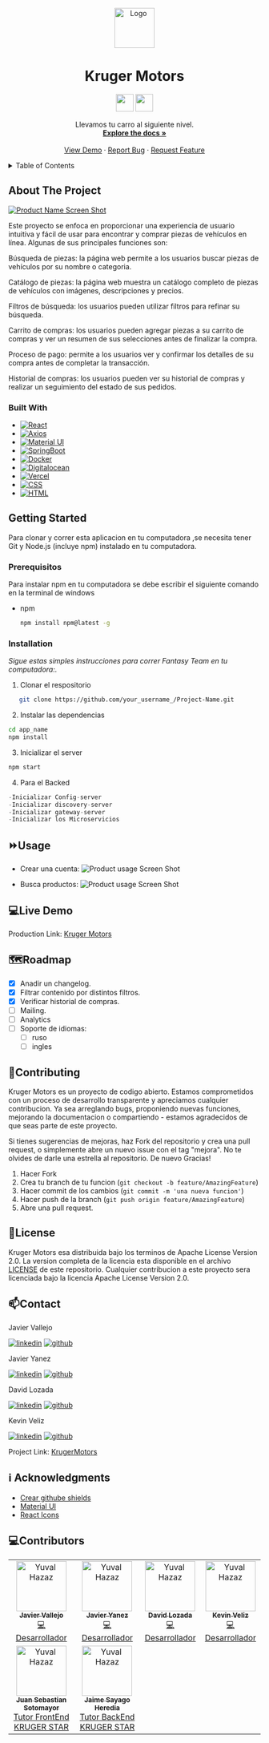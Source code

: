 <!-- PROJECT LOGO -->
<br />
<div align="center">
  <a href="https://github.com/rjavier001/kruger-automotriz">
    <img src="./src/assets/LOGO_KRUGERMOTORS.png" alt="Logo" width="80" height="80">
  </a>

  <h1 align="center">Kruger Motors</h1>

<img src="https://img.shields.io/badge/MADEWITH-React-1572B6?style=for-the-badge&logo=React" height="35" />
<img src="https://forthebadge.com/images/badges/built-with-love.svg" height="35" />

  <p align="center">
    Llevamos tu carro al siguiente nivel.
    <br />
    <a href="https://github.com/rjavier001/kruger-automotriz"><strong>Explore the docs »</strong></a>
    <br />
    <br />
    <a href="https://github.com/rjavier001/kruger-automotriz/issues">View Demo</a>
    ·
    <a href="https://github.com/rjavier001/kruger-automotriz/issues">Report Bug</a>
    ·
    <a href="https://github.com/rjavier001/kruger-automotriz/issues">Request Feature</a>
  </p>
</div>

<!-- TABLE OF CONTENTS -->
<details>
  <summary>Table of Contents</summary>
  <ol>
    <li>
      <a href="#about-the-project">About The Project</a>
      <ul>
        <li><a href="#built-with">Built With</a></li>
      </ul>
    </li>
    <li>
      <a href="#getting-started">Getting Started</a>
      <ul>
        <li><a href="#prerequisitos">Prerequisitos</a></li>
        <li><a href="#installation">Installation</a></li>
      </ul>
    </li>
    <li><a href="#⏩usage">Usage</a></li>
    <li><a href="#🗺roadmap">Roadmap</a></li>
    <li><a href="#🙌contributing">Contributing</a></li>
    <li><a href="#📜license">License</a></li>
    <li><a href="#📫contact">Contact</a></li>
    <li><a href="#ℹ️acknowledgments">Acknowledgments</a></li>
  </ol>
</details>

<!-- ABOUT THE PROJECT -->

## About The Project

[![Product Name Screen Shot][product-screenshot]](https://example.com)

Este proyecto se enfoca en proporcionar una experiencia de usuario intuitiva y fácil de usar para encontrar y comprar piezas de vehículos en línea. Algunas de sus principales funciones son:

Búsqueda de piezas: la página web permite a los usuarios buscar piezas de vehículos por su nombre o categoria.

Catálogo de piezas: la página web muestra un catálogo completo de piezas de vehículos con imágenes, descripciones y precios.

Filtros de búsqueda: los usuarios pueden utilizar filtros para refinar su búsqueda.

Carrito de compras: los usuarios pueden agregar piezas a su carrito de compras y ver un resumen de sus selecciones antes de finalizar la compra.

Proceso de pago: permite a los usuarios ver y confirmar los detalles de su compra antes de completar la transacción.

Historial de compras: los usuarios pueden ver su historial de compras y realizar un seguimiento del estado de sus pedidos.

### Built With

- [![React][react.js]][react-url]
- [![Axios][axios.js]][axios-url]
- [![Material UI][mui.js]][mui-url]
- [![SpringBoot][spring.js]][spring-url]
- [![Docker][docker.js]][docker-url]
- [![Digitalocean][digitalocean.js]][digitalocean-url]
- [![Vercel][vercel.js]][vercel-url]
- [![CSS][css.js]][css-url]
- [![HTML][html.js]][html-url]

<!-- GETTING STARTED -->

## Getting Started

Para clonar y correr esta aplicacion en tu computadora ,se necesita tener Git y Node.js (incluye npm) instalado en tu computadora.

### Prerequisitos

Para instalar npm en tu computadora se debe escribir el siguiente comando en la terminal de windows

- npm
  ```sh
  npm install npm@latest -g
  ```

### Installation

_Sigue estas simples instrucciones para correr Fantasy Team en tu computadora:._

1. Clonar el respositorio

```sh
   git clone https://github.com/your_username_/Project-Name.git
```

2. Instalar las dependencias

```sh
cd app_name
npm install
```

3. Inicializar el server

```js
npm start
```

4. Para el Backed

```js
-Inicializar Config-server
-Inicializar discovery-server
-Inicializar gateway-server
-Inicializar los Microservicios
```

<!-- USAGE EXAMPLES -->

## ⏩Usage

- Crear una cuenta:
  ![Product usage Screen Shot][usage2-screenshot]

- Busca productos:
  ![Product usage Screen Shot][usage-screenshot]

<!-- ROADMAP -->

## 💻Live Demo

Production Link: [Kruger Motors](https://krugermotors.cloud)

## 🗺Roadmap

- [x] Anadir un changelog.
- [x] Filtrar contenido por distintos filtros.
- [x] Verificar historial de compras.
- [ ] Mailing.
- [ ] Analytics
- [ ] Soporte de idiomas:
  - [ ] ruso
  - [ ] ingles

<!-- CONTRIBUTING -->

## 🙌Contributing

Kruger Motors es un proyecto de codigo abierto. Estamos comprometidos con un proceso de desarrollo transparente y apreciamos cualquier contribucion.
Ya sea arreglando bugs, proponiendo nuevas funciones, mejorando la documentacion o compartiendo - estamos agradecidos de que seas parte de este proyecto.

Si tienes sugerencias de mejoras, haz Fork del repositorio y crea una pull request, o simplemente abre un nuevo issue con el tag "mejora".
No te olvides de darle una estrella al repositorio. De nuevo Gracias!

1. Hacer Fork
2. Crea tu branch de tu funcion (`git checkout -b feature/AmazingFeature`)
3. Hacer commit de los cambios (`git commit -m 'una nueva funcion'`)
4. Hacer push de la branch (`git push origin feature/AmazingFeature`)
5. Abre una pull request.

<!-- LICENSE -->

## 📜License

Kruger Motors esa distribuida bajo los terminos de Apache License Version 2.0. La version completa de la licencia esta disponible en el archivo [LICENSE](LICENSE) de este repositorio. Cualquier contribucion a este proyecto sera licenciada bajo la licencia Apache License Version 2.0.

<!-- CONTACT -->

## 📫Contact

Javier Vallejo

[![linkedin][linkedin.js]][linkedin-url] [![github][github.js]][github-url]

Javier Yanez

[![linkedin][linkedin.js]][linkedin2-url] [![github][github.js]][github2-url]

David Lozada

[![linkedin][linkedin.js]][linkedin3-url] [![github][github.js]][github3-url]

Kevin Veliz

[![linkedin][linkedin.js]][linkedin4-url] [![github][github.js]][github4-url]

Project Link: [KrugerMotors](https://github.com/rjavier001/kruger-automotriz)

<!-- ACKNOWLEDGMENTS -->

## ℹ️ Acknowledgments

- [Crear githube shields](https://shields.io)
- [Material UI](https://www.mui.com)
- [React Icons](https://react-icons.github.io/react-icons/search)

## 💻Contributors

<table>
    <tbody>
        <tr>
        <td align="center"><a href="https://github.com/rjavier001"><img src="https://avatars.githubusercontent.com/u/18273987?v=4" width="100px;" alt="Yuval Hazaz"/><br /><sub><b>Javier Vallejo</b></sub></a><br /><a href="https://github.com/rjavier001" title="Code">💻 Desarrollador</a></td>
        <td align="center"><a href="https://github.com/eddyjav"><img src="https://avatars.githubusercontent.com/u/9219956?v=4" width="100px;" alt="Yuval Hazaz"/><br /><sub><b>Javier Yanez</b></sub></a><br /><a href="https://github.com/eddyjav" title="Code">💻 Desarrollador</a></td>
        <td align="center"><a href="https://github.com/DashCode47/"><img src="https://avatars.githubusercontent.com/u/91855669?v=4?s=100" width="100px;" alt="Yuval Hazaz"/><br /><sub><b>David Lozada</b></sub></a><br /><a href="https://github.com/khebinSd/" title="Code">💻 Desarrollador</a></td>
         <td align="center"><a href="https://github.com/KevinVeliz"><img src="https://avatars.githubusercontent.com/u/65980001?v=4" width="100px;" alt="Yuval Hazaz"/><br /><sub><b>Kevin Veliz</b></sub></a><br /><a href="https://github.com/KevinVeliz" title="Code">💻 Desarrollador</a></td>
        </tr>
        <tr>
            <td align="center"><a href="https://github.com/Juanse7793"><img src="https://avatars.githubusercontent.com/u/96317674?v=4" width="100px;" alt="Yuval Hazaz"/><br /><sub><b>Juan Sebastian Sotomayor</b></sub></a><br /><a href="https://github.com/khebinSd/" title="Code">Tutor FrontEnd KRUGER STAR</a></td>
            <td align="center"><a href="https://github.com/jaimepsayago"><img src="https://avatars.githubusercontent.com/u/27781106?v=4" width="100px;" alt="Yuval Hazaz"/><br /><sub><b>Jaime Sayago Heredia</b></sub></a><br /><a href="https://github.com/jaimepsayago/" title="Code">Tutor BackEnd KRUGER STAR</a></td>
        </tr>
    </tbody>
</table>

<!-- MARKDOWN LINKS & IMAGES -->
<!-- https://www.markdownguide.org/basic-syntax/#reference-style-links -->

[usage2-screenshot]: ./src/assets/sign.gif
[usage-screenshot]: ./src/assets/filter.gif
[contributors-shield]: https://img.shields.io/github/contributors/othneildrew/Best-README-Template.svg?style=for-the-badge
[contributors-url]: https://github.com/othneildrew/Best-README-Template/graphs/contributors
[forks-shield]: https://img.shields.io/github/forks/othneildrew/Best-README-Template.svg?style=for-the-badge
[forks-url]: https://github.com/othneildrew/Best-README-Template/network/members
[stars-shield]: https://img.shields.io/github/stars/othneildrew/Best-README-Template.svg?style=for-the-badge
[stars-url]: https://github.com/othneildrew/Best-README-Template/stargazers
[issues-shield]: https://img.shields.io/github/issues/othneildrew/Best-README-Template.svg?style=for-the-badge
[issues-url]: https://github.com/othneildrew/Best-README-Template/issues
[license-shield]: https://img.shields.io/github/license/othneildrew/Best-README-Template.svg?style=for-the-badge
[license-url]: https://github.com/othneildrew/Best-README-Template/blob/master/LICENSE.txt
[linkedin-shield]: https://img.shields.io/badge/-LinkedIn-black.svg?style=for-the-badge&logo=linkedin&colorB=555
[product-screenshot]: ./src/assets/home.gif
[react.js]: https://img.shields.io/badge/React-20232A?style=for-the-badge&logo=react&logoColor=61DAFB
[react-url]: https://reactjs.org/
[spring.js]: https://img.shields.io/badge/SpringBoot-6DB33F?style=for-the-badge&logo=react&logoColor=61DAFB
[spring-url]: https://start.spring.io
[axios.js]: https://img.shields.io/badge/Axios-5A29E4?style=for-the-badge&logo=axios&logoColor=61DAFB
[axios-url]: https://axios-http.com
[vercel.js]: https://img.shields.io/badge/Vercel-000000?style=for-the-badge&logo=axios&logoColor=61DAFB
[vercel-url]: https://vercel.com
[mui.js]: https://img.shields.io/badge/Mui-007FFF?style=for-the-badge&logo=MUI&logoColor=61DAFB
[mui-url]: https://mui.com
[docker.js]: https://img.shields.io/badge/Docker-2496ED?style=for-the-badge&logo=MUI&logoColor=61DAFB
[docker-url]: https://docker.com
[digitalocean.js]: https://img.shields.io/badge/DigitalOcean-0080FF?style=for-the-badge&logo=DigitalOcean&logoColor=61DAFB
[digitalocean-url]: https://mui.com
[builtwith.js]: https://forthebadge.com/images/badges/built-with-love.svg
[builtwith-url]: https://forthebadge.com
[madewith.js]: https://img.shields.io/badge/MADEWITH-React-1572B6?style=for-the-badge&logo=React&logoHeight=80
[madewith-url]: https://forthebadge.com
[css.js]: https://img.shields.io/badge/-CSS-1572B6?logo=CSS3
[css-url]: https://developer.mozilla.org/es/docs/Web/CSS
[html.js]: https://img.shields.io/badge/-HTML-ECD53F?logo=HTML5
[html-url]: https://www.w3schools.com/html
[github.js]: https://img.shields.io/badge/-GitHub-181717?logo=GitHub
[linkedin.js]: https://img.shields.io/badge/-LinkedIn-ECD53F?logo=LinkedIn
[linkedin-url]: https://linkedin.com/in/javier-vallejo-769b98229
[linkedin2-url]: https://www.linkedin.com/in/javier-yanez-st/
[linkedin3-url]: www.linkedin.com/in/david-lozada471
[linkedin4-url]: https://linkedin.com/in/kevin-veliz-b747a0206
[github-url]: https://github.com/rjavier001
[github2-url]: https://github.com/eddyjav
[github3-url]: https://github.com/DashCode47
[github4-url]: https://github.com/KevinVeliz
